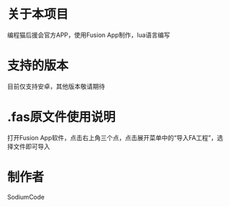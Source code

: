 # 关于本项目
编程猫后援会官方APP，使用Fusion App制作，lua语言编写
# 支持的版本
目前仅支持安卓，其他版本敬请期待
# .fas原文件使用说明
打开Fusion App软件，点击右上角三个点，点击展开菜单中的“导入FA工程”，选择文件即可导入
# 制作者
SodiumCode
